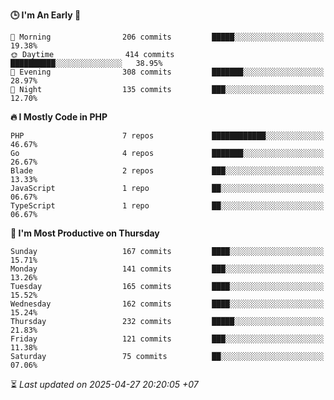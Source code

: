 <!--START_SECTION:readme-stats-->
**🕒 I'm An Early 🐤**

```text
🌅 Morning                206 commits         █████░░░░░░░░░░░░░░░░░░░░   19.38%
🌞 Daytime                414 commits         ██████████░░░░░░░░░░░░░░░   38.95%
🌆 Evening                308 commits         ███████░░░░░░░░░░░░░░░░░░   28.97%
🌙 Night                  135 commits         ███░░░░░░░░░░░░░░░░░░░░░░   12.70%
```

**🔥 I Mostly Code in PHP**

```text
PHP                      7 repos             ████████████░░░░░░░░░░░░░   46.67%
Go                       4 repos             ███████░░░░░░░░░░░░░░░░░░   26.67%
Blade                    2 repos             ███░░░░░░░░░░░░░░░░░░░░░░   13.33%
JavaScript               1 repo              ██░░░░░░░░░░░░░░░░░░░░░░░   06.67%
TypeScript               1 repo              ██░░░░░░░░░░░░░░░░░░░░░░░   06.67%
```

**📅 I'm Most Productive on Thursday**

```text
Sunday                   167 commits         ████░░░░░░░░░░░░░░░░░░░░░   15.71%
Monday                   141 commits         ███░░░░░░░░░░░░░░░░░░░░░░   13.26%
Tuesday                  165 commits         ████░░░░░░░░░░░░░░░░░░░░░   15.52%
Wednesday                162 commits         ████░░░░░░░░░░░░░░░░░░░░░   15.24%
Thursday                 232 commits         █████░░░░░░░░░░░░░░░░░░░░   21.83%
Friday                   121 commits         ███░░░░░░░░░░░░░░░░░░░░░░   11.38%
Saturday                 75 commits          ██░░░░░░░░░░░░░░░░░░░░░░░   07.06%
```



⏳ *Last updated on 2025-04-27 20:20:05 +07*
<!--END_SECTION:readme-stats-->
